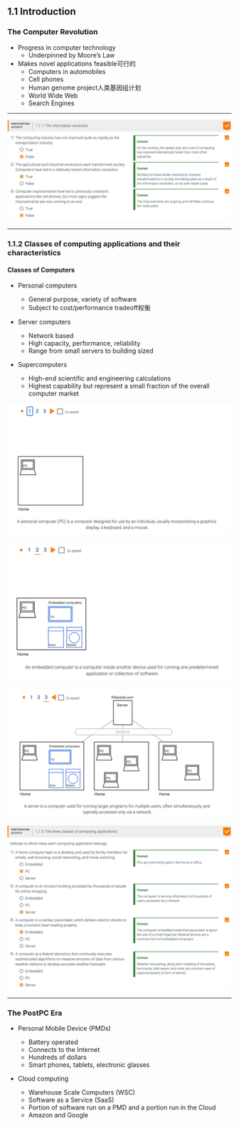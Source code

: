 ## 1.1 Introduction

### The Computer Revolution

- Progress in computer technology
  - Underpinned by Moore’s Law 
- Makes novel applications feasible可行的
  - Computers in automobiles
  - Cell phones
  - Human genome project人类基因组计划
  - World Wide Web
  - Search Engines


---

![](img/2020-09-28-22-22-48.png)


---


### 1.1.2 Classes of computing applications and their characteristics

#### Classes of Computers

- Personal computers
  - General purpose, variety of software
  - Subject to cost/performance tradeoff权衡

- Server computers
  - Network based
  - High capacity, performance, reliability
  - Range from small servers to building sized

- Supercomputers
  - High-end scientific and engineering calculations
  - Highest capability but represent a small fraction of the overall computer market


![](img/2020-09-28-22-24-12.png)

![](img/2020-09-28-22-24-48.png)

![](img/2020-09-28-22-25-13.png)


![](img/2020-09-28-22-28-04.png)

---

### The PostPC Era

- Personal Mobile Device (PMDs)
  - Battery operated
  - Connects to the Internet
  - Hundreds of dollars
  - Smart phones, tablets, electronic glasses

- Cloud computing
  - Warehouse Scale Computers (WSC)
  - Software as a Service (SaaS)
  - Portion of software run on a PMD and a portion run in the Cloud
  - Amazon and Google


